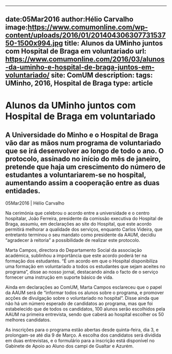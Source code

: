 
---
date:05Mar2016
author:Hélio Carvalho
image:https://www.comumonline.com/wp-content/uploads/2016/01/20140430630773153750-1500x994.jpg
title: Alunos da UMinho juntos com Hospital de Braga em voluntariado
url: https://www.comumonline.com/2016/03/alunos-da-uminho-e-hospital-de-braga-juntos-em-voluntariado/
site: ComUM
description: 
tags: UMinho, 2016, Hospital de Braga
type: article
---


# Alunos da UMinho juntos com Hospital de Braga em voluntariado

## A Universidade do Minho e o Hospital de Braga vão dar as mãos num programa de voluntariado que se irá desenvolver ao longo de todo o ano. O protocolo, assinado no início do mês de janeiro, pretende que haja um crescimento do número de estudantes a voluntariarem-se no hospital, aumentando assim a cooperação entre as duas entidades.

05Mar2016 | Hélio Carvalho

Na cerimónia que celebrou o acordo entre a universidade e o centro hospitalar, João Ferreira, presidente da comissão executiva do Hospital de Braga, assumiu, em declarações ao site do Hospital, que este acordo permitirá melhorar a qualidade dos serviços, enquanto Carlos Videira, que entretanto terminou o seu mandato como presidente da AAUM, decidiu “agradecer à reitoria” a possibilidade de realizar este protocolo.

Marta Campos, directora do Departamento Social da associação académica, sublinhou a importância que este acordo poderá ter na formação dos estudantes. “É um acordo em que o Hospital disponibiliza uma formação em voluntariado a todos os estudantes que sejam aceites no programa”, disse ao nosso jornal, destacando ainda o facto de o serviço fornecer uma instrução em suporte básico de vida.

Ainda em declarações ao ComUM, Marta Campos esclareceu que o papel da AAUM será de “informar todos os alunos sobre o programa, e promover acções de divulgação sobre o voluntariado no hospital”. Disse ainda que não há um número esperado de candidatos ao programa, mas que foi estabelecido que de todos os candidatos, 100 alunos serão escolhidos pela AAUM na primeira entrevista, sendo que caberá ao hospital escolher os 50 melhores candidatos.

As inscrições para o programa estão abertas desde quinta-feira, dia 3, e prolongam-se até dia 9 de Março. A escolha dos candidatos será dividida em duas entrevistas, e o formulário para a inscrição está disponível no Gabinete de Apoio ao Aluno dos campi de Gualtar e Azurém.


